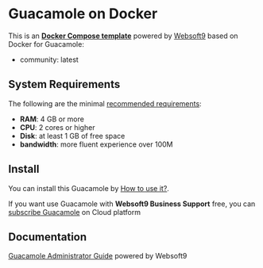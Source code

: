 # Guacamole on Docker  

This is an **[Docker Compose template](https://github.com/Websoft9/docker-library)** powered by [Websoft9](https://www.websoft9.com) based on Docker for Guacamole:


 - community:  latest


## System Requirements

The following are the minimal [recommended requirements](https://guacamole.incubator.apache.org/doc/gug/introduction.html):

* **RAM**: 4 GB or more
* **CPU**: 2 cores or higher
* **Disk**: at least 1 GB of free space
* **bandwidth**: more fluent experience over 100M  

## Install

You can install this Guacamole by [How to use it?](https://github.com/Websoft9/docker-library#how-to-use-it).   

If you want use Guacamole with **Websoft9 Business Support** free, you can [subscribe Guacamole](https://www.websoft9.com/apps) on Cloud platform

## Documentation

[Guacamole Administrator Guide](https://support.websoft9.com/docs/guacamole) powered by Websoft9